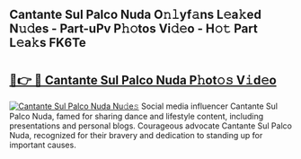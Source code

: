 ## Cantante Sul Palco Nuda O𝚗𝚕yf𝚊ns L𝚎a𝚔ed N𝚞𝚍es - Part-uPv P𝚑𝚘tos Vi𝚍𝚎o - H𝚘𝚝 Part L𝚎a𝚔s FK6Te

# <h2><a href="http://kf53kr1.oniu.top/?m=Cantante+Sul+Palco+Nuda">🔗👉 🔴 Cantante Sul Palco Nuda P𝚑ot𝚘𝚜 V𝚒d𝚎o</a></h2>

[![Cantante Sul Palco Nuda Nu𝚍e𝚜](https://i.imgur.com/0qMVB7G.gif)](http://kf53kr1.oniu.top/?m=Cantante+Sul+Palco+Nuda)
Social media influencer Cantante Sul Palco Nuda, famed for sharing dance and lifestyle content, including presentations and personal blogs. Courageous advocate Cantante Sul Palco Nuda, recognized for their bravery and dedication to standing up for important causes.  

